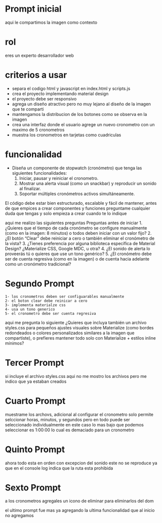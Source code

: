 # Prompt inicial
aqui le compartimos la imagen como contexto
# rol
eres un experto desarrollador web

# criterios a usar
- separa el codigo html y javascript en index.html y scripts.js
- crea el proyecto implementando material design
- el proyecto debe ser responsivo
- agrega un diseño atractivo pero no muy lejano al diseño de la imagen que te comparti
- mantengamos la distribucion de los botones como se observa en la imagen
- crea una interfaz donde el usuario agrege un nuevo cronometro con un maximo de 5 cronometros
- muestra los cronometros en tarjetas como cuadriculas

# funcionalidad
- Diseña un componente de stopwatch (cronómetro) que tenga las siguientes funcionalidades:
	1.	Iniciar, pausar y reiniciar el cronometro.
	2.	Mostrar una alerta visual (como un snackbar) y reproducir un sonido al finalizar.
	3.	Soportar múltiples cronómetros activos simultáneamente.

El código debe estar bien estructurado, escalable y fácil de mantener, antes de que empices a crear componentes y funciones preguntame cualquier duda que tengas y solo empieza a crear cuando te lo indique

aqui me realizo las siguientes preguntas
Preguntas antes de iniciar
	1.	¿Quieres que el tiempo de cada cronómetro se configure manualmente (como en la imagen: 8 minutos) o todos deben iniciar con un valor fijo?
	2.	¿El botón “Clear” debe reiniciar a cero o también eliminar el cronómetro de la vista?
	3.	¿Tienes preferencia por alguna biblioteca específica de Material Design? ¿Materialize CSS, Google MDC, u otra?
	4.	¿El sonido de alerta lo proveerás tú o quieres que use un tono genérico?
	5.	¿El cronómetro debe ser de cuenta regresiva (como en la imagen) o de cuenta hacia adelante como un cronómetro tradicional?

# Segundo Prompt
    1- los cronometros deben ser configuarables manualmente
    2- el boton clear debe reinicar a cero
    3- implementa materialze css
    4- usa un tono generico
    5- el cronometro debe ser cuenta regresiva

aqui me pregunta lo siguiente 
¿Quieres que incluya también un archivo styles.css para pequeños ajustes visuales sobre Materialize (como bordes redondeados o colores personalizados similares a la imagen que compartiste), o prefieres mantener todo solo con Materialize + estilos inline mínimos?

# Tercer Prompt
si incluye el archivo styles.css
aqui no me mostro los archivos pero me indico que ya estaban creados
# Cuarto Prompt
muestrame los archovs, adicional al configurar el cronometro solo permite selccionar horas, minutos, y segundos pero en todo puede ser seleccionado individualmente en este caso lo mas bajo que podemos seleccionar es 1:00:00 lo cual es demaciado para un cronometro
# Quinto Prompt
ahora todo esta en orden con excepcion del sonido este no se reproduce ya que en el console log indica que la ruta esta prohibida
# Sexto Prompt
a los cronometros agregales un icono de eliminar para eliminarlos del dom

el ultimo prompt fue mas ya agregando la ultima funcionalidad que al inicio no agregamos